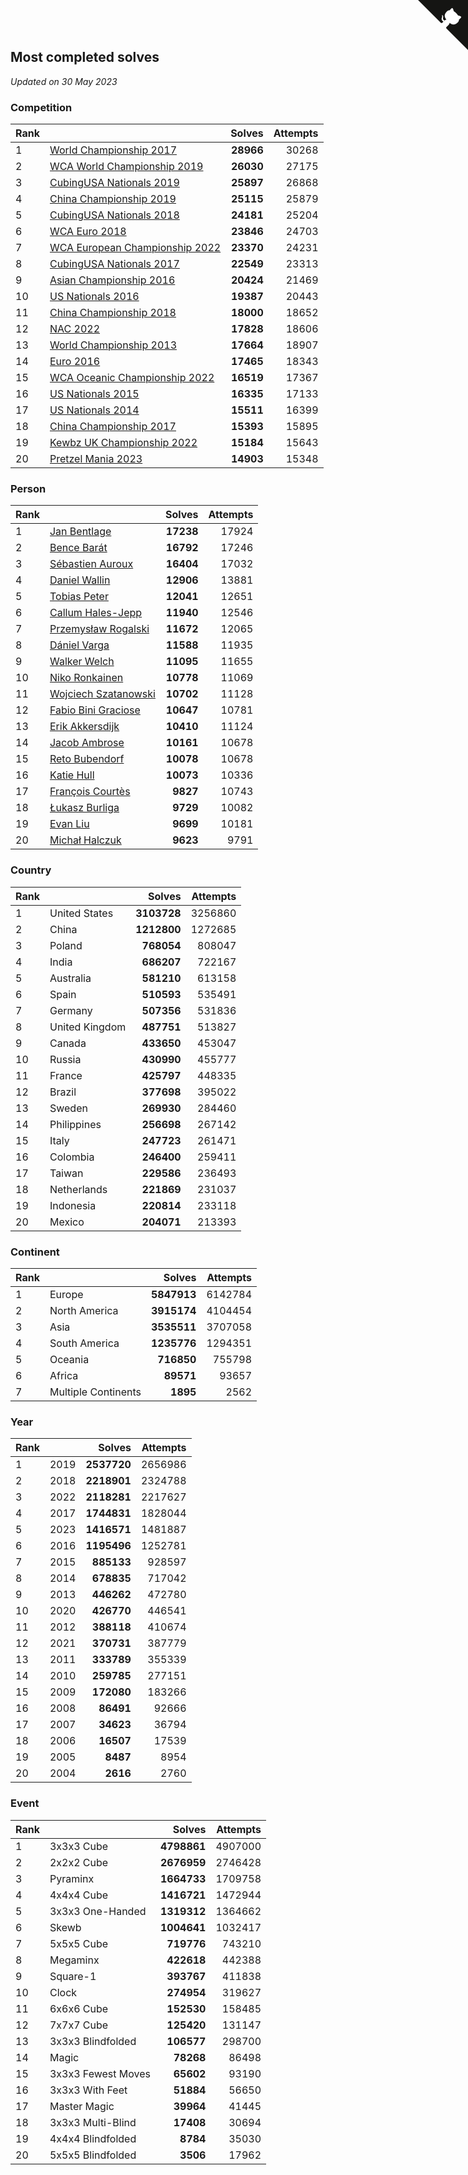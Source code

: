 ## Most completed solves

*Updated on 30 May 2023*


### Competition

| Rank |  | Solves | Attempts |
| :--- | :--- | ---: | ---: |
| 1 | [World Championship 2017](https://www.worldcubeassociation.org/competitions/WC2017) | **28966** | 30268 |
| 2 | [WCA World Championship 2019](https://www.worldcubeassociation.org/competitions/WC2019) | **26030** | 27175 |
| 3 | [CubingUSA Nationals 2019](https://www.worldcubeassociation.org/competitions/CubingUSANationals2019) | **25897** | 26868 |
| 4 | [China Championship 2019](https://www.worldcubeassociation.org/competitions/ChinaChampionship2019) | **25115** | 25879 |
| 5 | [CubingUSA Nationals 2018](https://www.worldcubeassociation.org/competitions/CubingUSANationals2018) | **24181** | 25204 |
| 6 | [WCA Euro 2018](https://www.worldcubeassociation.org/competitions/Euro2018) | **23846** | 24703 |
| 7 | [WCA European Championship 2022](https://www.worldcubeassociation.org/competitions/Euro2022) | **23370** | 24231 |
| 8 | [CubingUSA Nationals 2017](https://www.worldcubeassociation.org/competitions/CubingUSANationals2017) | **22549** | 23313 |
| 9 | [Asian Championship 2016](https://www.worldcubeassociation.org/competitions/AsianChampionship2016) | **20424** | 21469 |
| 10 | [US Nationals 2016](https://www.worldcubeassociation.org/competitions/USNationals2016) | **19387** | 20443 |
| 11 | [China Championship 2018](https://www.worldcubeassociation.org/competitions/ChinaChampionship2018) | **18000** | 18652 |
| 12 | [NAC 2022](https://www.worldcubeassociation.org/competitions/NAC2022) | **17828** | 18606 |
| 13 | [World Championship 2013](https://www.worldcubeassociation.org/competitions/WC2013) | **17664** | 18907 |
| 14 | [Euro 2016](https://www.worldcubeassociation.org/competitions/Euro2016) | **17465** | 18343 |
| 15 | [WCA Oceanic Championship 2022](https://www.worldcubeassociation.org/competitions/OC2022) | **16519** | 17367 |
| 16 | [US Nationals 2015](https://www.worldcubeassociation.org/competitions/USNationals2015) | **16335** | 17133 |
| 17 | [US Nationals 2014](https://www.worldcubeassociation.org/competitions/USNationals2014) | **15511** | 16399 |
| 18 | [China Championship 2017](https://www.worldcubeassociation.org/competitions/ChinaChampionship2017) | **15393** | 15895 |
| 19 | [Kewbz UK Championship 2022](https://www.worldcubeassociation.org/competitions/KewbzUKChampionship2022) | **15184** | 15643 |
| 20 | [Pretzel Mania 2023](https://www.worldcubeassociation.org/competitions/PretzelMania2023) | **14903** | 15348 |

### Person

| Rank |  | Solves | Attempts |
| :--- | :--- | ---: | ---: |
| 1 | [Jan Bentlage](https://www.worldcubeassociation.org/persons/2010BENT01) | **17238** | 17924 |
| 2 | [Bence Barát](https://www.worldcubeassociation.org/persons/2008BARA01) | **16792** | 17246 |
| 3 | [Sébastien Auroux](https://www.worldcubeassociation.org/persons/2008AURO01) | **16404** | 17032 |
| 4 | [Daniel Wallin](https://www.worldcubeassociation.org/persons/2013WALL03) | **12906** | 13881 |
| 5 | [Tobias Peter](https://www.worldcubeassociation.org/persons/2014PETE03) | **12041** | 12651 |
| 6 | [Callum Hales-Jepp](https://www.worldcubeassociation.org/persons/2012HALE01) | **11940** | 12546 |
| 7 | [Przemysław Rogalski](https://www.worldcubeassociation.org/persons/2013ROGA02) | **11672** | 12065 |
| 8 | [Dániel Varga](https://www.worldcubeassociation.org/persons/2008VARG01) | **11588** | 11935 |
| 9 | [Walker Welch](https://www.worldcubeassociation.org/persons/2011WELC01) | **11095** | 11655 |
| 10 | [Niko Ronkainen](https://www.worldcubeassociation.org/persons/2010RONK01) | **10778** | 11069 |
| 11 | [Wojciech Szatanowski](https://www.worldcubeassociation.org/persons/2011SZAT01) | **10702** | 11128 |
| 12 | [Fabio Bini Graciose](https://www.worldcubeassociation.org/persons/2010GRAC02) | **10647** | 10781 |
| 13 | [Erik Akkersdijk](https://www.worldcubeassociation.org/persons/2005AKKE01) | **10410** | 11124 |
| 14 | [Jacob Ambrose](https://www.worldcubeassociation.org/persons/2010AMBR01) | **10161** | 10678 |
| 15 | [Reto Bubendorf](https://www.worldcubeassociation.org/persons/2012BUBE01) | **10078** | 10678 |
| 16 | [Katie Hull](https://www.worldcubeassociation.org/persons/2010HULL01) | **10073** | 10336 |
| 17 | [François Courtès](https://www.worldcubeassociation.org/persons/2008COUR01) | **9827** | 10743 |
| 18 | [Łukasz Burliga](https://www.worldcubeassociation.org/persons/2013BURL01) | **9729** | 10082 |
| 19 | [Evan Liu](https://www.worldcubeassociation.org/persons/2009LIUE01) | **9699** | 10181 |
| 20 | [Michał Halczuk](https://www.worldcubeassociation.org/persons/2006HALC01) | **9623** | 9791 |

### Country

| Rank |  | Solves | Attempts |
| :--- | :--- | ---: | ---: |
| 1 | United States | **3103728** | 3256860 |
| 2 | China | **1212800** | 1272685 |
| 3 | Poland | **768054** | 808047 |
| 4 | India | **686207** | 722167 |
| 5 | Australia | **581210** | 613158 |
| 6 | Spain | **510593** | 535491 |
| 7 | Germany | **507356** | 531836 |
| 8 | United Kingdom | **487751** | 513827 |
| 9 | Canada | **433650** | 453047 |
| 10 | Russia | **430990** | 455777 |
| 11 | France | **425797** | 448335 |
| 12 | Brazil | **377698** | 395022 |
| 13 | Sweden | **269930** | 284460 |
| 14 | Philippines | **256698** | 267142 |
| 15 | Italy | **247723** | 261471 |
| 16 | Colombia | **246400** | 259411 |
| 17 | Taiwan | **229586** | 236493 |
| 18 | Netherlands | **221869** | 231037 |
| 19 | Indonesia | **220814** | 233118 |
| 20 | Mexico | **204071** | 213393 |

### Continent

| Rank |  | Solves | Attempts |
| :--- | :--- | ---: | ---: |
| 1 | Europe | **5847913** | 6142784 |
| 2 | North America | **3915174** | 4104454 |
| 3 | Asia | **3535511** | 3707058 |
| 4 | South America | **1235776** | 1294351 |
| 5 | Oceania | **716850** | 755798 |
| 6 | Africa | **89571** | 93657 |
| 7 | Multiple Continents | **1895** | 2562 |

### Year

| Rank |  | Solves | Attempts |
| :--- | :--- | ---: | ---: |
| 1 | 2019 | **2537720** | 2656986 |
| 2 | 2018 | **2218901** | 2324788 |
| 3 | 2022 | **2118281** | 2217627 |
| 4 | 2017 | **1744831** | 1828044 |
| 5 | 2023 | **1416571** | 1481887 |
| 6 | 2016 | **1195496** | 1252781 |
| 7 | 2015 | **885133** | 928597 |
| 8 | 2014 | **678835** | 717042 |
| 9 | 2013 | **446262** | 472780 |
| 10 | 2020 | **426770** | 446541 |
| 11 | 2012 | **388118** | 410674 |
| 12 | 2021 | **370731** | 387779 |
| 13 | 2011 | **333789** | 355339 |
| 14 | 2010 | **259785** | 277151 |
| 15 | 2009 | **172080** | 183266 |
| 16 | 2008 | **86491** | 92666 |
| 17 | 2007 | **34623** | 36794 |
| 18 | 2006 | **16507** | 17539 |
| 19 | 2005 | **8487** | 8954 |
| 20 | 2004 | **2616** | 2760 |

### Event

| Rank |  | Solves | Attempts |
| :--- | :--- | ---: | ---: |
| 1 | 3x3x3 Cube | **4798861** | 4907000 |
| 2 | 2x2x2 Cube | **2676959** | 2746428 |
| 3 | Pyraminx | **1664733** | 1709758 |
| 4 | 4x4x4 Cube | **1416721** | 1472944 |
| 5 | 3x3x3 One-Handed | **1319312** | 1364662 |
| 6 | Skewb | **1004641** | 1032417 |
| 7 | 5x5x5 Cube | **719776** | 743210 |
| 8 | Megaminx | **422618** | 442388 |
| 9 | Square-1 | **393767** | 411838 |
| 10 | Clock | **274954** | 319627 |
| 11 | 6x6x6 Cube | **152530** | 158485 |
| 12 | 7x7x7 Cube | **125420** | 131147 |
| 13 | 3x3x3 Blindfolded | **106577** | 298700 |
| 14 | Magic | **78268** | 86498 |
| 15 | 3x3x3 Fewest Moves | **65602** | 93190 |
| 16 | 3x3x3 With Feet | **51884** | 56650 |
| 17 | Master Magic | **39964** | 41445 |
| 18 | 3x3x3 Multi-Blind | **17408** | 30694 |
| 19 | 4x4x4 Blindfolded | **8784** | 35030 |
| 20 | 5x5x5 Blindfolded | **3506** | 17962 |


<a href="https://github.com/JustinTimeCuber/wca_statistics" class="github-corner" aria-label="View source on Github"><svg width="80" height="80" viewBox="0 0 250 250" style="fill:#151513; color:#fff; position: absolute; top: 0; border: 0; right: 0;" aria-hidden="true"><path d="M0,0 L115,115 L130,115 L142,142 L250,250 L250,0 Z"></path><path d="M128.3,109.0 C113.8,99.7 119.0,89.6 119.0,89.6 C122.0,82.7 120.5,78.6 120.5,78.6 C119.2,72.0 123.4,76.3 123.4,76.3 C127.3,80.9 125.5,87.3 125.5,87.3 C122.9,97.6 130.6,101.9 134.4,103.2" fill="currentColor" style="transform-origin: 130px 106px;" class="octo-arm"></path><path d="M115.0,115.0 C114.9,115.1 118.7,116.5 119.8,115.4 L133.7,101.6 C136.9,99.2 139.9,98.4 142.2,98.6 C133.8,88.0 127.5,74.4 143.8,58.0 C148.5,53.4 154.0,51.2 159.7,51.0 C160.3,49.4 163.2,43.6 171.4,40.1 C171.4,40.1 176.1,42.5 178.8,56.2 C183.1,58.6 187.2,61.8 190.9,65.4 C194.5,69.0 197.7,73.2 200.1,77.6 C213.8,80.2 216.3,84.9 216.3,84.9 C212.7,93.1 206.9,96.0 205.4,96.6 C205.1,102.4 203.0,107.8 198.3,112.5 C181.9,128.9 168.3,122.5 157.7,114.1 C157.9,116.9 156.7,120.9 152.7,124.9 L141.0,136.5 C139.8,137.7 141.6,141.9 141.8,141.8 Z" fill="currentColor" class="octo-body"></path></svg></a><style>.github-corner:hover .octo-arm{animation:octocat-wave 560ms ease-in-out}@keyframes octocat-wave{0%,100%{transform:rotate(0)}20%,60%{transform:rotate(-25deg)}40%,80%{transform:rotate(10deg)}}@media (max-width:500px){.github-corner:hover .octo-arm{animation:none}.github-corner .octo-arm{animation:octocat-wave 560ms ease-in-out}}</style>
